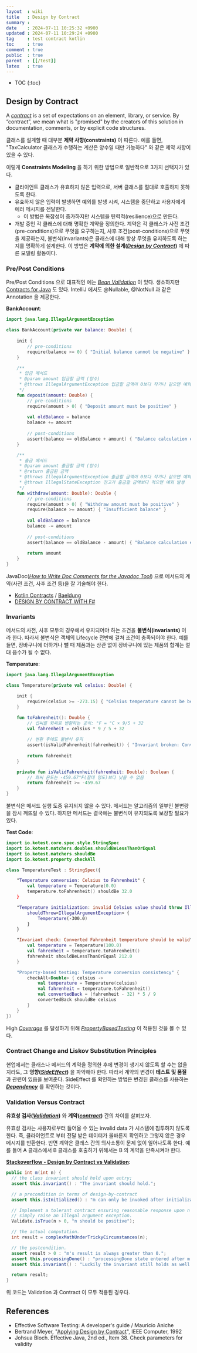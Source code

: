 ```yaml
---
layout  : wiki
title   : Design by Contract
summary : 
date    : 2024-07-11 10:25:32 +0900
updated : 2024-07-11 10:29:24 +0900
tag     : test contract kotlin
toc     : true
comment : true
public  : true
parent  : [[/test]]
latex   : true
---
```

* TOC
{:toc}

## Design by Contract

A _[contract](https://kt.academy/article/ak-contracts#the-meaning-of-a-contract)_ is a set of expectations on an element, library, or service. By “contract”, we mean what is "promised" by the creators of this solution in documentation, comments, or by explicit code structures.

클래스를 설계할 때 대부분 __제약 사항(constraints)__ 이 따른다. 예를 들면, "TaxCalculator 클래스가 수행하는 계산은 양수일 때만 가능하다" 와 같은 제약 사항이 있을 수 있다.

이렇게 __Constraints Modeling__ 을 하기 위한 방법으로 일반적으로 3가지 선택지가 있다.

- 클라이언트 클래스가 유효하지 않은 입력으로, 서버 클래스를 절대로 호출하지 못하도록 한다.
- 유효하지 않은 입력이 발생하면 예외를 발생 시켜, 시스템을 중단하고 사용자에게 에러 메시지를 전달한다.
    - 이 방법은 복잡성이 증가하지만 시스템을 탄력적(resilience)으로 만든다.
- 개발 중인 각 클래스에 대해 명확한 계약을 정의한다. 계약은 각 클래스가 사전 조건(pre-conditions)으로 무엇을 요구하는지, 사후 조건(post-conditions)으로 무엇을 제공하는지, 불변식(invariants)은 클래스에 대해 항상 무엇을 유지하도록 하는지를 명확하게 설계한다. 이 방법은 __계약에 의한 설계(_[Design by Contract](https://en.wikipedia.org/wiki/Design_by_contract)_)__ 에 따른 모델링 활동이다.

### Pre/Post Conditions

Pre/Post Conditions 으로 대표적인 예는 _[Bean Validation](https://baekjungho.github.io/wiki/spring/spring-validation/#bean-validation)_ 이 있다. 생소하지만 [Contracts for Java](https://github.com/nhatminhle/cofoja) 도 있다.
IntelliJ 에서도 @Nullable, @NotNull 과 같은 Annotation 을 제공한다.

__BankAccount__:

```kotlin
import java.lang.IllegalArgumentException

class BankAccount(private var balance: Double) {
    
    init {
        // pre-conditions
        require(balance >= 0) { "Initial balance cannot be negative" }
    }

    /**
     * 입금 메서드
     * @param amount 입금할 금액 (양수)
     * @throws IllegalArgumentException 입금할 금액이 0보다 작거나 같으면 예외 발생
     */
    fun deposit(amount: Double) {
        // pre-conditions
        require(amount > 0) { "Deposit amount must be positive" }
        
        val oldBalance = balance
        balance += amount
        
        // post-conditions
        assert(balance == oldBalance + amount) { "Balance calculation error" }
    }

    /**
     * 출금 메서드
     * @param amount 출금할 금액 (양수)
     * @return 출금된 금액
     * @throws IllegalArgumentException 출금할 금액이 0보다 작거나 같으면 예외 발생
     * @throws IllegalStateException 잔고가 출금할 금액보다 적으면 예외 발생
     */
    fun withdraw(amount: Double): Double {
        // pre-conditions
        require(amount > 0) { "Withdraw amount must be positive" }
        require(balance >= amount) { "Insufficient balance" }
        
        val oldBalance = balance
        balance -= amount
        
        // post-conditions
        assert(balance == oldBalance - amount) { "Balance calculation error" }
        
        return amount
    }
}
```

JavaDoc(_[How to Write Doc Comments for the Javadoc Tool](https://www.oracle.com/kr/technical-resources/articles/java/javadoc-tool.html)_) 으로 메서드의 계약(사전 조건, 사후 조건 등)을 잘 기술해야 한다.

- [Kotlin Contracts](https://kt.academy/article/ak-contracts) / [Baeldung](https://www.baeldung.com/kotlin/contracts)
- [DESIGN BY CONTRACT WITH F#](https://laurent.le-brun.eu/site/index.php?post/2008/03/26/32-design-by-contract-with-fsharp)

### Invariants

메서드의 사전, 사후 모두의 경우에서 유지되어야 하는 조건을 __불변식(invariants)__ 이라 한다. 따라서 불변식은 객체의 Lifecycle 전반에 걸쳐 조건이 충족되어야 한다.
예를 들면, 장바구니에 더하거나 뺄 때 제품과는 상관 없이 장바구니에 있는 제품의 합계는 절대 음수가 될 수 없다.

__Temperature__:

```kotlin
import java.lang.IllegalArgumentException

class Temperature(private val celsius: Double) {

    init {
        require(celsius >= -273.15) { "Celsius temperature cannot be below absolute zero" }
    }

    fun toFahrenheit(): Double {
        // 섭씨를 화씨로 변환하는 공식: °F = °C × 9/5 + 32
        val fahrenheit = celsius * 9 / 5 + 32
        
        // 변환 후에도 불변식 유지
        assert(isValidFahrenheit(fahrenheit)) { "Invariant broken: Converted Fahrenheit temperature is invalid" }
        
        return fahrenheit
    }

    private fun isValidFahrenheit(fahrenheit: Double): Boolean {
        // 화씨 온도는 -459.67°F(절대 영도)보다 낮을 수 없음
        return fahrenheit >= -459.67
    }
}
```

불변식은 메서드 실행 도중 유지되지 않을 수 있다. 메서드는 알고리즘의 일부인 불변량을 잠시 깨뜨릴 수 있다. 하지만 메서드는 결국에는 불변식이 유지되도록 보장할 필요가 있다.

__Test Code__:

```kotlin
import io.kotest.core.spec.style.StringSpec
import io.kotest.matchers.doubles.shouldBeLessThanOrEqual
import io.kotest.matchers.shouldBe
import io.kotest.property.checkAll

class TemperatureTest : StringSpec({

    "Temperature conversion: Celsius to Fahrenheit" {
        val temperature = Temperature(0.0)
        temperature.toFahrenheit() shouldBe 32.0
    }

    "Temperature initialization: invalid Celsius value should throw IllegalArgumentException" {
        shouldThrow<IllegalArgumentException> {
            Temperature(-300.0)
        }
    }

    "Invariant check: Converted Fahrenheit temperature should be valid" {
        val temperature = Temperature(100.0)
        val fahrenheit = temperature.toFahrenheit()
        fahrenheit shouldBeLessThanOrEqual 212.0
    }

    "Property-based testing: Temperature conversion consistency" {
        checkAll<Double> { celsius ->
            val temperature = Temperature(celsius)
            val fahrenheit = temperature.toFahrenheit()
            val convertedBack = (fahrenheit - 32) * 5 / 9
            convertedBack shouldBe celsius
        }
    }
})
```

High _[Coverage](https://baekjungho.github.io/wiki/test/test-coverage/)_ 를 달성하기 위해 _[PropertyBasedTesting](https://baekjungho.github.io/wiki/test/test-property-based-test/)_ 이 적용된 것을 볼 수 있다.

### Contract Change and Liskov Substitution Principles

현업에서는 클래스나 메서드의 계약을 정의한 후에 변경이 생기지 않도록 할 수는 없을지라도, 그 __영향(_[SideEffect](https://en.wikipedia.org/wiki/Side_effect_(computer_science))_)__ 을 파악해야 한다. 따라서 계약의 변경이 __테스트 및 품질__ 과 관련이 있음을 보여준다.
SideEffect 를 확인하는 방법은 변경된 클래스를 사용하는 ___[Dependency](https://baekjungho.github.io/wiki/spring/spring-di/)___ 를 확인하는 것이다.

### Validation Versus Contract

__유효성 검사(_[Validation](https://baekjungho.github.io/wiki/spring/spring-validation/)_)__ 와 __계약(_[contract](https://www.cs.unc.edu/~stotts/COMP145/CRC/DesByContract.html)_)__ 간의 차이를 살펴보자.

유효성 검사는 사용자로부터 들어올 수 있는 invalid data 가 시스템에 침투하지 않도록 한다. 즉, 클라이언트로 부터 전달 받은 데이터가 올바른지 확인하고 그렇지 않은 경우 메시지를 반환한다.
반면 계약은 클래스 간의 의사소통이 문제 없이 일어나도록 한다. 예를 들어 A 클래스에서 B 클래스를 호출하기 위해서는 B 의 계약을 만족시켜야 한다.

__[Stackoverflow - Design by Contract vs Validation](https://stackoverflow.com/questions/5049163/when-should-i-use-apache-commons-validate-istrue-and-when-should-i-just-use-th/5452329#5452329)__:

```java
public int m(int n) {
  // the class invariant should hold upon entry;
  assert this.invariant() : "The invariant should hold.";

  // a precondition in terms of design-by-contract
  assert this.isInitialized() : "m can only be invoked after initialization.";

  // Implement a tolerant contract ensuring reasonable response upon n <= 0:
  // simply raise an illegal argument exception.
  Validate.isTrue(n > 0, "n should be positive");

  // the actual computation.
  int result = complexMathUnderTrickyCircumstances(n);

  // the postcondition.
  assert result > 0 : "m's result is always greater than 0.";
  assert this.processingDone() : "processingDone state entered after m.";
  assert this.invariant() : "Luckily the invariant still holds as well.";

  return result;
}
```

위 코드는 Validation 과 Contract 이 모두 적용된 경우다.

## References

- Effective Software Testing: A developer's guide / Mauricio Aniche
- Bertrand Meyer, "[Applying Design by Contract](https://se.inf.ethz.ch/~meyer/publications/computer/contract.pdf)", IEEE Computer, 1992
- Johsua Bloch. Effective Java, 2nd ed., Item 38. Check parameters for validity
